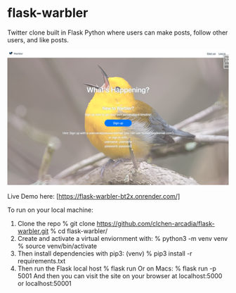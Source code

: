 # flask-warbler
Twitter clone built in Flask Python where users can make posts, follow other users, and like posts.

![Flask Warbler homepage](static/warbler-homepage.png "Flask Warbler")

Live Demo here: [https://flask-warbler-bt2x.onrender.com/]

To run on your local machine:

1. Clone the repo
    % git clone https://github.com/clchen-arcadia/flask-warbler.git
    % cd flask-warbler/
3. Create and activate a virtual enviornment with:
    % python3 -m venv venv
    % source venv/bin/activate
4. Then install dependencies with pip3:
    (venv) % pip3 install -r requirements.txt
5. Then run the Flask local host
    % flask run
Or on Macs:
    % flask run -p 5001
And then you can visit the site on your browser at localhost:5000 or localhost:50001

